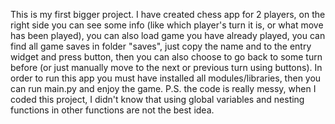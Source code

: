 This is my first bigger project. I have created chess app for 2 players, on the right side you can see some info (like which player's turn it is, or what move has been played), you can also load game you have already played, you can find all game saves in folder "saves", just copy the name and to the entry widget and press button, then you can also choose to go back to some turn before (or just manually move to the next or previous turn using buttons). In order to run this app you must have installed all modules/libraries, then you can run main.py and enjoy the game. P.S. the code is really messy, when I coded this project, I didn't know that using global variables and nesting functions in other functions are not the best idea.
